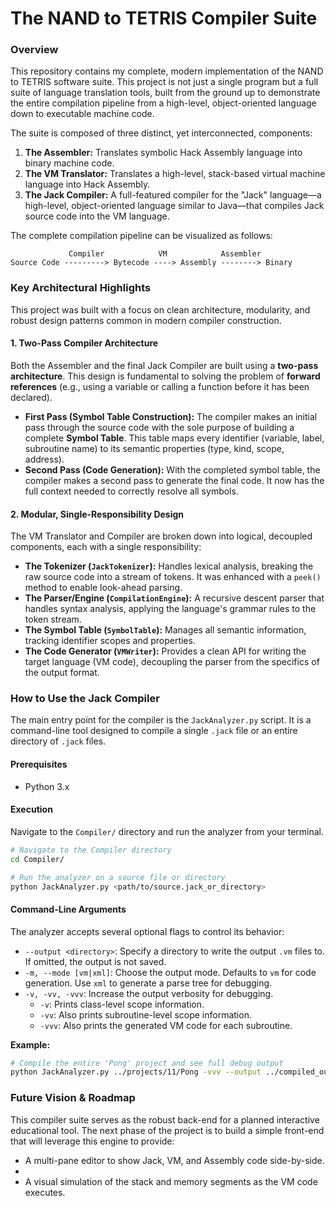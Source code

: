 # The NAND to TETRIS Compiler Suite

### **Overview**

This repository contains my complete, modern implementation of the NAND to TETRIS software suite. This project is not just a single program but a full suite of language translation tools, built from the ground up to demonstrate the entire compilation pipeline from a high-level, object-oriented language down to executable machine code.

The suite is composed of three distinct, yet interconnected, components:

1.  **The Assembler:** Translates symbolic Hack Assembly language into binary machine code.
2.  **The VM Translator:** Translates a high-level, stack-based virtual machine language into Hack Assembly.
3.  **The Jack Compiler:** A full-featured compiler for the "Jack" language—a high-level, object-oriented language similar to Java—that compiles Jack source code into the VM language.

The complete compilation pipeline can be visualized as follows:

```
             Compiler            VM            Assembler
Source Code ---------> Bytecode ----> Assembly --------> Binary
````

### **Key Architectural Highlights**

This project was built with a focus on clean architecture, modularity, and robust design patterns common in modern compiler construction.

#### **1. Two-Pass Compiler Architecture**

Both the Assembler and the final Jack Compiler are built using a **two-pass architecture**. This design is fundamental to solving the problem of **forward references** (e.g., using a variable or calling a function before it has been declared).

* **First Pass (Symbol Table Construction):** The compiler makes an initial pass through the source code with the sole purpose of building a complete **Symbol Table**. This table maps every identifier (variable, label, subroutine name) to its semantic properties (type, kind, scope, address).
* **Second Pass (Code Generation):** With the completed symbol table, the compiler makes a second pass to generate the final code. It now has the full context needed to correctly resolve all symbols.

#### **2. Modular, Single-Responsibility Design**

The VM Translator and Compiler are broken down into logical, decoupled components, each with a single responsibility:

* **The Tokenizer (`JackTokenizer`):** Handles lexical analysis, breaking the raw source code into a stream of tokens. It was enhanced with a `peek()` method to enable look-ahead parsing.
* **The Parser/Engine (`CompilationEngine`):** A recursive descent parser that handles syntax analysis, applying the language's grammar rules to the token stream.
* **The Symbol Table (`SymbolTable`):** Manages all semantic information, tracking identifier scopes and properties.
* **The Code Generator (`VMWriter`):** Provides a clean API for writing the target language (VM code), decoupling the parser from the specifics of the output format.

### **How to Use the Jack Compiler**

The main entry point for the compiler is the `JackAnalyzer.py` script. It is a command-line tool designed to compile a single `.jack` file or an entire directory of `.jack` files.

#### **Prerequisites**

* Python 3.x

#### **Execution**

Navigate to the `Compiler/` directory and run the analyzer from your terminal.

```bash
# Navigate to the Compiler directory
cd Compiler/

# Run the analyzer on a source file or directory
python JackAnalyzer.py <path/to/source.jack_or_directory>
````

#### **Command-Line Arguments**

The analyzer accepts several optional flags to control its behavior:

  * `--output <directory>`: Specify a directory to write the output `.vm` files to. If omitted, the output is not saved.
  * `-m, --mode [vm|xml]`: Choose the output mode. Defaults to `vm` for code generation. Use `xml` to generate a parse tree for debugging.
  * `-v, -vv, -vvv`: Increase the output verbosity for debugging.
      * `-v`: Prints class-level scope information.
      * `-vv`: Also prints subroutine-level scope information.
      * `-vvv`: Also prints the generated VM code for each subroutine.

**Example:**

```bash
# Compile the entire 'Pong' project and see full debug output
python JackAnalyzer.py ../projects/11/Pong -vvv --output ../compiled_output/
```

### Future Vision & Roadmap
This compiler suite serves as the robust back-end for a planned interactive educational tool. The next phase of the project is to build a simple front-end that will leverage this engine to provide:

- A multi-pane editor to show Jack, VM, and Assembly code side-by-side.
- 
- A visual simulation of the stack and memory segments as the VM code executes.